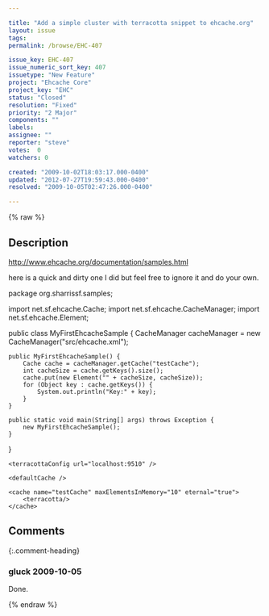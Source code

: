 ```yaml
---

title: "Add a simple cluster with terracotta snippet to ehcache.org"
layout: issue
tags: 
permalink: /browse/EHC-407

issue_key: EHC-407
issue_numeric_sort_key: 407
issuetype: "New Feature"
project: "Ehcache Core"
project_key: "EHC"
status: "Closed"
resolution: "Fixed"
priority: "2 Major"
components: ""
labels: 
assignee: ""
reporter: "steve"
votes:  0
watchers: 0

created: "2009-10-02T18:03:17.000-0400"
updated: "2012-07-27T19:59:43.000-0400"
resolved: "2009-10-05T02:47:26.000-0400"

---
```




{% raw %}



## Description

<div markdown="1" class="description">

http://www.ehcache.org/documentation/samples.html

here is a quick and dirty one I did but feel free to ignore it and do your own.

package org.sharrissf.samples;

import net.sf.ehcache.Cache;
import net.sf.ehcache.CacheManager;
import net.sf.ehcache.Element;

public class MyFirstEhcacheSample {
	CacheManager cacheManager = new CacheManager("src/ehcache.xml");

	public MyFirstEhcacheSample() {
		Cache cache = cacheManager.getCache("testCache");
		int cacheSize = cache.getKeys().size();
		cache.put(new Element("" + cacheSize, cacheSize));
		for (Object key : cache.getKeys()) {
			System.out.println("Key:" + key);
		}
	}

	public static void main(String[] args) throws Exception {
		new MyFirstEhcacheSample();
	}
}


<?xml version="1.0" encoding="UTF-8"?>

<ehcache xmlns:xsi="http://www.w3.org/2001/XMLSchema-instance"
	xsi:noNamespaceSchemaLocation="ehcache.xsd">

	<terracottaConfig url="localhost:9510" />

	<defaultCache />

	<cache name="testCache" maxElementsInMemory="10" eternal="true">
		<terracotta/>
	</cache>

</ehcache>


</div>

## Comments


{:.comment-heading}
### **gluck** <span class="date">2009-10-05</span>

<div markdown="1" class="comment">

Done. 

</div>



{% endraw %}
